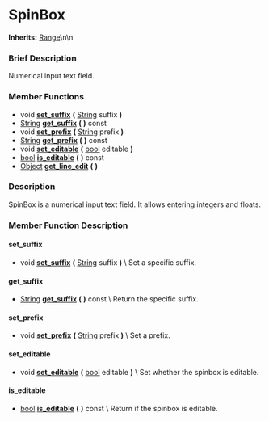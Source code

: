 #  SpinBox  
**Inherits:** [Range](class_range)\\n\\n
###  Brief Description  
Numerical input text field.

###  Member Functions 
  * void  **[set_suffix](#set_suffix)**  **(** [String](class_string) suffix  **)**
  * [String](class_string)  **[get_suffix](#get_suffix)**  **(** **)** const
  * void  **[set_prefix](#set_prefix)**  **(** [String](class_string) prefix  **)**
  * [String](class_string)  **[get_prefix](#get_prefix)**  **(** **)** const
  * void  **[set_editable](#set_editable)**  **(** [bool](class_bool) editable  **)**
  * [bool](class_bool)  **[is_editable](#is_editable)**  **(** **)** const
  * [Object](class_object)  **[get_line_edit](#get_line_edit)**  **(** **)**

###  Description  
SpinBox is a numerical input text field. It allows entering integers and floats.

###  Member Function Description  

#### <a name="set_suffix">set_suffix</a>
  * void  **[set_suffix](#set_suffix)**  **(** [String](class_string) suffix  **)**
\\
Set a specific suffix.

#### <a name="get_suffix">get_suffix</a>
  * [String](class_string)  **[get_suffix](#get_suffix)**  **(** **)** const
\\
Return the specific suffix.

#### <a name="set_prefix">set_prefix</a>
  * void  **[set_prefix](#set_prefix)**  **(** [String](class_string) prefix  **)**
\\
Set a prefix.

#### <a name="set_editable">set_editable</a>
  * void  **[set_editable](#set_editable)**  **(** [bool](class_bool) editable  **)**
\\
Set whether the spinbox is editable.

#### <a name="is_editable">is_editable</a>
  * [bool](class_bool)  **[is_editable](#is_editable)**  **(** **)** const
\\
Return if the spinbox is editable.

